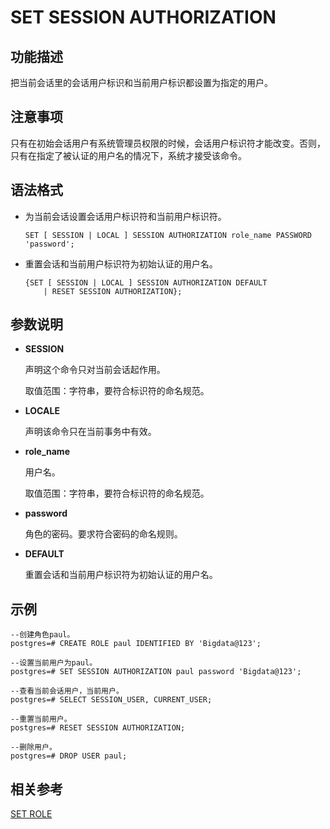# SET SESSION AUTHORIZATION<a name="ZH-CN_TOPIC_0242370653"></a>

## 功能描述<a name="zh-cn_topic_0237122189_zh-cn_topic_0059778193_se24abe3c44f645b091e061c97d8957e7"></a>

把当前会话里的会话用户标识和当前用户标识都设置为指定的用户。

## 注意事项<a name="zh-cn_topic_0237122189_zh-cn_topic_0059778193_s50bdb366a8344d82bd8877b075ead315"></a>

只有在初始会话用户有系统管理员权限的时候，会话用户标识符才能改变。否则，只有在指定了被认证的用户名的情况下，系统才接受该命令。

## 语法格式<a name="zh-cn_topic_0237122189_zh-cn_topic_0059778193_s9c2df0ee86bb4fae9be40201b8ca286e"></a>

-   为当前会话设置会话用户标识符和当前用户标识符。

    ```
    SET [ SESSION | LOCAL ] SESSION AUTHORIZATION role_name PASSWORD 'password';
    ```

-   重置会话和当前用户标识符为初始认证的用户名。

    ```
    {SET [ SESSION | LOCAL ] SESSION AUTHORIZATION DEFAULT
        | RESET SESSION AUTHORIZATION};
    ```


## 参数说明<a name="zh-cn_topic_0237122189_zh-cn_topic_0059778193_sb099078e31b74c4bb9d94876d02bc16e"></a>

-   **SESSION**

    声明这个命令只对当前会话起作用。

    取值范围：字符串，要符合标识符的命名规范。

-   **LOCALE**

    声明该命令只在当前事务中有效。

-   **role\_name**

    用户名。

    取值范围：字符串，要符合标识符的命名规范。

-   **password**

    角色的密码。要求符合密码的命名规则。

-   **DEFAULT**

    重置会话和当前用户标识符为初始认证的用户名。


## 示例<a name="zh-cn_topic_0237122189_zh-cn_topic_0059778193_s6407418328e544dc8b8cfcf30db74af1"></a>

```
--创建角色paul。
postgres=# CREATE ROLE paul IDENTIFIED BY 'Bigdata@123';

--设置当前用户为paul。
postgres=# SET SESSION AUTHORIZATION paul password 'Bigdata@123';

--查看当前会话用户，当前用户。
postgres=# SELECT SESSION_USER, CURRENT_USER;

--重置当前用户。
postgres=# RESET SESSION AUTHORIZATION;

--删除用户。
postgres=# DROP USER paul;
```

## 相关参考<a name="zh-cn_topic_0237122189_zh-cn_topic_0059778193_sc0f2308a64c2470aaac2c18b49a18e95"></a>

[SET ROLE](SET-ROLE.md#ZH-CN_TOPIC_0242370652)

